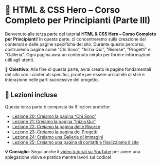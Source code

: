 # 🚀 HTML & CSS Hero – Corso Completo per Principianti (Parte III)

Benvenuto alla terza parte del tutorial **HTML & CSS Hero – Corso Completo per Principianti**!
In questa parte, ci concentreremo sulla creazione dei contenuti e delle pagine specifiche del sito. Durante questo percorso, costruiremo pagine come "Chi Sono", "Inizia Qui", "Risorse", "Progetti" e "Galleria". Ogni pagina avrà un contenuto mirato per fornire informazioni utili agli utenti.

🎯 **Obiettivo**: Alla fine di questa parte, avrai creato le pagine fondamentali del sito con i contenuti specifici, pronte per essere arricchite di stile e interazione nelle parti successive del progetto.

## 📘 Lezioni incluse

Questa terza parte è composta da 6 lezioni pratiche:

* [Lezione 20: Creiamo la pagina “Chi Sono”](https://github.com/sasadangelo/html-hero/tree/master/part-3/lesson-20)
* [Lezione 21: Creiamo la pagina “Inizia Qui”](https://github.com/sasadangelo/html-hero/tree/master/part-3/lesson-21)
* [Lezione 22: Creiamo la pagina delle Risorse](https://github.com/sasadangelo/html-hero/tree/master/part-3/lesson-22)
* [Lezione 23: Creiamo la pagina dei Progetti](https://github.com/sasadangelo/html-hero/tree/master/part-3/lesson-23)
* [Lezione 24: Creiamo una Galleria di immagini](https://github.com/sasadangelo/html-hero/tree/master/part-3/lesson-24)
* [Lezione 25: Creiamo una pagina di contatti e finalizziamo il sito](https://github.com/sasadangelo/html-hero/tree/master/part-3/lesson-25)

**💡 Consiglio**: Segui anche il [video tutorial su YouTube](https://www.youtube.com/watch?v=cNk0bVEMb3U) per avere una spiegazione visiva e pratica mentre lavori sul codice!
